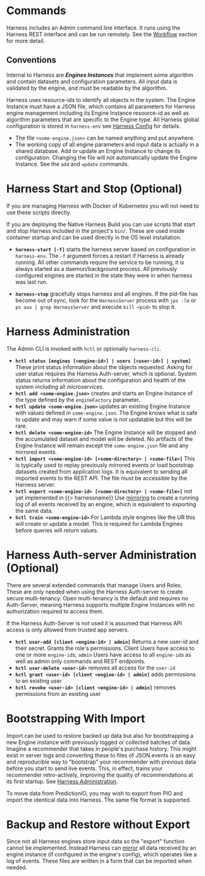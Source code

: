 # Commands

Harness includes an Admin command line interface. It runs using the Harness REST interface and can be run remotely. See the [Workflow](h_workflow) section for more detail.

## Conventions

Internal to Harness are ***Engines Instances*** that implement some algorithm and contain datasets and configuration parameters. All input data is validated by the engine, and must be readable by the algorithm.

Harness uses resource-ids to identify all objects in the system. The Engine Instance must have a JSON file, which contains all parameters for Harness engine management including its Engine Instance resource-id as well as algorithm parameters that are specific to the Engine type. All Harness global configuration is stored in `harness-env` see [Harness Config](harness_config) for details.

 - The file `<some-engine.json>` can be named anything and put anywhere.
 - The working copy of all engine parameters and input data is actually in a shared database. Add or update an Engine Instance to change its configuration. Changing the file will not automatically update the Engine Instance. See the `add` and `update` commands. 

# Harness Start and Stop (Optional)

If you are managing Harness with Docker of Kubernetes you will not need to use these scripts directly.

If you are deploying the Native Harness Build you can use scripts that start and stop Harness included in the project's `bin/`. These are used inside container startup and can be used directly in the OS level installation.

 - **`harness-start [-f]`** starts the harness server based on configuration in `harness-env`. The `-f` argument forces a restart if Harness is already running. All other commands require the service to be running, it is always started as a daemon/background process. All previously configured engines are started in the state they were in when harness was last run.

 - **`harness-stop`** gracefully stops harness and all engines. If the pid-file has become out of sync, look for the `HarnessServer` process with `jps -lm` or `ps aux | grep HarnessServer` and execute `kill <pid>` to stop it.

# Harness Administration

The Admin CLI is invoked with `hctl` or optionally `harness-cli`.

 - **`hctl status [engines [<engine-id>] | users [<user-id>] | system]`** These print status information about the objects requested. Asking for user status requires the Harness Auth-server, which is optional. System status returns information about the configuration and health of the system including all microservices.
 - **`hctl add <some-engine.json>`** creates and starts an Engine Instance of the type defined by the `engineFactory` parameter.
 - **`hctl update <some-engine.json>`** updates an existing Engine Instance with values defined in `some-engine.json`. The Engine knows what is safe to update and may warn if some value is not updatable but this will be rare.
 - **`hctl delete <some-engine-id>`** The Engine Instance will be stopped and the accumulated dataset and model will be deleted. No artifacts of the Engine Instance will remain except the `some-engine.json` file and any mirrored events.
 - **`hctl import <some-engine-id> [<some-directory> | <some-file>]`** This is typically used to replay previously mirrored events or load bootstrap datasets created from application logs. It is equivalent to sending all imported events to the REST API. The file must be accessible by the Harness server.
 - **`hctl export <some-engine-id> [<some-directory> | <some-file>]`** not yet implemented in {{> harnessname}} Use [mirroring](h_mirroring) to create a running log of all events received by an engine, which is equivalent to exporting the same data.
 - **`hctl train <some-engine-id>`** For Lambda style engines like the UR this will create or update a model. This is required for Lambda Engines before queries will return values.

# Harness Auth-server Administration (Optional)

There are several extended commands that manage Users and Roles. These are only needed when using the Harness Auth-server to create secure multi-tenancy. Open multi-tenancy is the default and requires no Auth-Server, meaning Harness supports multiple Engine Instances with no authorization required to access them. 

If the Harness Auth-Server is not used it is assumed that Harness API access is only allowed from trusted app servers.
       
 - **`hctl user-add [client <engine-id> | admin]`** Returns a new user-id and their secret. Grants the role's permissions. Client Users have access to one or more `engine-id`s, `admin` Users have access to all `engine-id`s as well as admin only commands and REST endpoints.
 - **`hctl user-delete <user-id>`** removes all access for the `user-id`
 - **`hctl grant <user-id> [client <engine-id> | admin]`** adds permissions to an existing user
 - **`hctl revoke <user-id> [client <engine-id> | admin]`** removes permissions from an existing user

# Bootstrapping With Import

Import can be used to restore backed up data but also for bootstrapping a new Engine instance with previously logged or collected batches of data. Imagine a recommender that takes in people's purchase history. This might exist in server logs and converting these to files of JSON events is an easy and reproducible way to "bootstrap" your recommender with previous data before you start to send live events. This, in effect, trains your recommender retro-actively, improving the quality of recommendations at its first startup. See [Harness Administration](h_commands#harness-administration).

To move data from PredictionIO, you may wish to export from PIO and import the identical data into Harness. The same file format is supported.

# Backup and Restore without Export

Since not all Harness engines store input data so the "export" function cannot be implemented. Instead Harness can [mirror](h_mirroring) all data received by an engine instance (if configured in the engine's config), which operates like a log of events. These files are written in a form that can be imported when needed.
